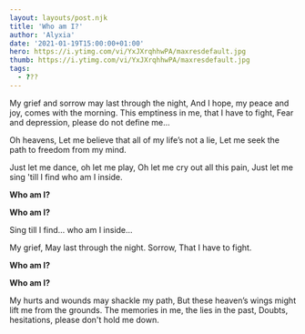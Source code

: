 ```yaml
---
layout: layouts/post.njk
title: 'Who am I?'
author: 'Alyxia'
date: '2021-01-19T15:00:00+01:00'
hero: https://i.ytimg.com/vi/YxJXrqhhwPA/maxresdefault.jpg
thumb: https://i.ytimg.com/vi/YxJXrqhhwPA/maxresdefault.jpg
tags:
  - ???
---
```


My grief and sorrow may last through the night,
And I hope, my peace and joy, comes with the morning.
This emptiness in me, that I have to fight,
Fear and depression, please do not define me...

Oh heavens,
Let me believe that all of my life’s not a lie,
Let me seek the path to freedom from my mind.

Just let me dance, oh let me play,
Oh let me cry out all this pain,
Just let me sing 'till I find who am I inside.

**Who am I?**

**Who am I?**

Sing till I find... who am I inside...

My grief,
May last through the night.
Sorrow,
That I have to fight.

**Who am I?**

**Who am I?**

My hurts and wounds may shackle my path,
But these heaven’s wings might lift me from the grounds.
The memories in me, the lies in the past,
Doubts, hesitations, please don't hold me down.
